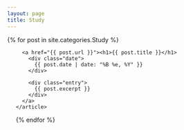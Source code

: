 ```yaml
---
layout: page
title: Study
---
```

<style>
  a {
    color: black;
  }
  a:hover {
    color: white;
  }
  article.post {
  padding: 0 20px;
  }
  article.post:hover {
    background-color: #cececece;
  }
</style>

<div class="posts">
  {% for post in site.categories.Study %}
    <article class="post">

      <a href="{{ post.url }}"><h1>{{ post.title }}</h1>
        <div class="date">
          {{ post.date | date: "%B %e, %Y" }}
        </div>
  
        <div class="entry">
          {{ post.excerpt }}
        </div>
      </a>
    </article>
  {% endfor %}
</div>